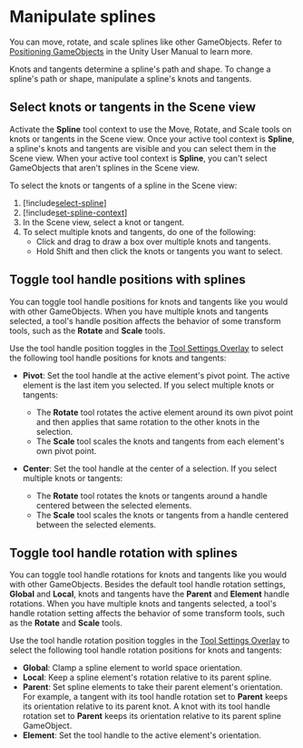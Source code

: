 # Manipulate splines

You can move, rotate, and scale splines like other GameObjects. Refer to [Positioning GameObjects](xref:PositioningGameObjects) in the Unity User Manual to learn more.  

Knots and tangents determine a spline's path and shape. To change a spline's path or shape, manipulate a spline's knots and tangents. 

## Select knots or tangents in the Scene view

Activate the **Spline** tool context to use the Move, Rotate, and Scale tools on knots or tangents in the Scene view. Once your active tool context is **Spline**, a spline's knots and tangents are visible and you can select them in the Scene view. When your active tool context is **Spline**, you can't select GameObjects that aren't splines in the Scene view.

To select the knots or tangents of a spline in the Scene view:  

1. [!include[select-spline](.\\snippets\\select-spline.md)]
1. [!include[set-spline-context](.\\snippets\\set-spline-context.md)]
1. In the Scene view, select a knot or tangent. 
1. To select multiple knots and tangents, do one of the following:
    * Click and drag to draw a box over multiple knots and tangents. 
    * Hold Shift and then click the knots or tangents you want to select.


## Toggle tool handle positions with splines

You can toggle tool handle positions for knots and tangents like you would with other GameObjects. When you have multiple knots and tangents selected, a tool's handle position affects the behavior of some transform tools, such as the **Rotate** and **Scale** tools. 

Use the tool handle position toggles in the [Tool Settings Overlay](https://docs.unity3d.com/Documentation/Manual/overlays.html) to select the following tool handle positions for knots and tangents:

* **Pivot**: Set the tool handle at the active element's pivot point. The active element is the last item you selected. If you select multiple knots or tangents:
    * The **Rotate** tool rotates the active element around its own pivot point and then applies that same rotation to the other knots in the selection. 
    * The **Scale** tool scales the knots and tangents from each element's own pivot point. 

* **Center**: Set the tool handle at the center of a selection. If you select multiple knots or tangents:
    * The **Rotate** tool rotates the knots or tangents around a handle centered between the selected elements.
    * The **Scale** tool scales the knots or tangents from a handle centered between the selected elements.

## Toggle tool handle rotation with splines

You can toggle tool handle rotations for knots and tangents like you would with other GameObjects. Besides the default tool handle rotation settings, **Global** and **Local**, knots and tangents have the **Parent** and **Element** handle rotations. When you have multiple knots and tangents selected, a tool's handle rotation setting affects the behavior of some transform tools, such as the **Rotate** and **Scale** tools. 

Use the tool handle rotation position toggles in the [Tool Settings Overlay](xref:overlays) to select the following tool handle rotation positions for knots and tangents:

* **Global**: Clamp a spline element to world space orientation. 
* **Local**: Keep a spline element's rotation relative to its parent spline.
* **Parent**: Set spline elements to take their parent element's orientation. For example, a tangent with its tool handle rotation set to **Parent** keeps its orientation relative to its parent knot. A knot with its tool handle rotation set to **Parent** keeps its orientation relative to its parent spline GameObject.  
* **Element**: Set the tool handle to the active element's orientation.
